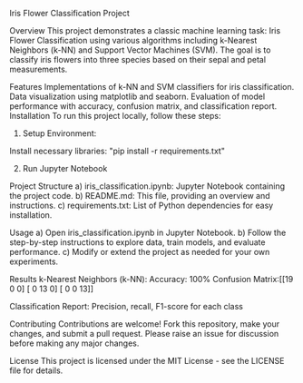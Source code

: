 Iris Flower Classification Project

Overview
This project demonstrates a classic machine learning task: Iris Flower Classification using various algorithms including k-Nearest Neighbors (k-NN) and Support Vector Machines (SVM). The goal is to classify iris flowers into three species based on their sepal and petal measurements.

Features
Implementations of k-NN and SVM classifiers for iris classification.
Data visualization using matplotlib and seaborn.
Evaluation of model performance with accuracy, confusion matrix, and classification report.
Installation
To run this project locally, follow these steps:

1) Setup Environment:

Install necessary libraries:
"pip install -r requirements.txt"

2) Run Jupyter Notebook

Project Structure
a) iris_classification.ipynb: Jupyter Notebook containing the project code.
b) README.md: This file, providing an overview and instructions.
c) requirements.txt: List of Python dependencies for easy installation.

Usage
a) Open iris_classification.ipynb in Jupyter Notebook.
b) Follow the step-by-step instructions to explore data, train models, and evaluate performance.
c) Modify or extend the project as needed for your own experiments.

Results
k-Nearest Neighbors (k-NN): 
Accuracy: 100%
Confusion Matrix:[[19  0  0]
 [ 0 13  0]
 [ 0  0 13]]
 
Classification Report: Precision, recall, F1-score for each class

Contributing
Contributions are welcome! Fork this repository, make your changes, and submit a pull request. Please raise an issue for discussion before making any major changes.

License
This project is licensed under the MIT License - see the LICENSE file for details.
